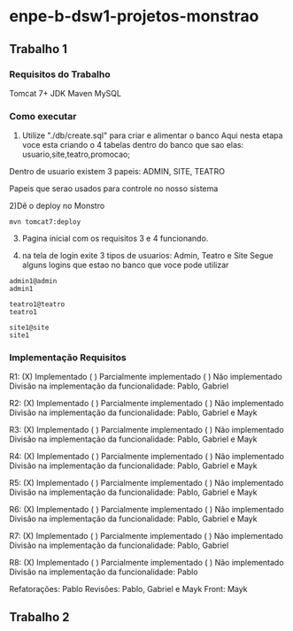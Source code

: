 # enpe-b-dsw1-projetos-monstrao

## Trabalho 1

### Requisitos do Trabalho

Tomcat 7+
JDK 
Maven
MySQL

### Como executar

1) Utilize "./db/create.sql" para criar e alimentar o banco
Aqui nesta etapa voce esta criando o 4 tabelas dentro do banco que sao elas: usuario,site,teatro,promocao;

Dentro de usuario existem 3 papeis: ADMIN, SITE, TEATRO

Papeis que serao usados para controle no nosso sistema

2)Dê o deploy no Monstro

```
mvn tomcat7:deploy
```

3) Pagina inicial com os requisitos 3 e 4 funcionando.

4) na tela de login exite 3 tipos de usuarios: Admin, Teatro e Site
Segue alguns logins que estao no banco que voce pode utilizar

```
admin1@admin
admin1

teatro1@teatro
teatro1

site1@site
site1
```

### Implementação Requisitos

R1:
(X) Implementado ( ) Parcialmente implementado ( ) Não implementado
Divisão na implementação da funcionalidade: Pablo, Gabriel

R2:
(X) Implementado ( ) Parcialmente implementado ( ) Não implementado
Divisão na implementação da funcionalidade: Pablo, Gabriel e Mayk

R3:
(X) Implementado ( ) Parcialmente implementado ( ) Não implementado
Divisão na implementação da funcionalidade: Pablo, Gabriel e Mayk

R4:
(X) Implementado ( ) Parcialmente implementado ( ) Não implementado
Divisão na implementação da funcionalidade: Pablo, Gabriel e Mayk

R5:
(X) Implementado ( ) Parcialmente implementado ( ) Não implementado
Divisão na implementação da funcionalidade: Pablo, Gabriel e  Mayk

R6:
(X) Implementado ( ) Parcialmente implementado ( ) Não implementado
Divisão na implementação da funcionalidade: Pablo, Gabriel e Mayk

R7:
(X) Implementado ( ) Parcialmente implementado ( ) Não implementado
Divisão na implementação da funcionalidade: Pablo, Gabriel

R8:
(X) Implementado ( ) Parcialmente implementado ( ) Não implementado
Divisão na implementação da funcionalidade: Pablo

Refatorações: Pablo
Revisões: Pablo, Gabriel e Mayk
Front: Mayk



## Trabalho 2

